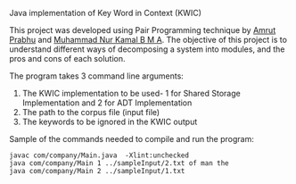 Java implementation of Key Word in Context (KWIC)

This project was developed using Pair Programming technique by [Amrut Prabhu](https://github.com/amrut-prabhu) and [Muhammad Nur Kamal B M A](https://github.com/MuhdNurKamal).
The objective of this project is to understand different ways of decomposing a system into modules, and the pros and cons of each solution.

The program takes 3 command line arguments:
1. The KWIC implementation to be used- 1 for Shared Storage Implementation and 2 for ADT Implementation
2. The path to the corpus file (input file)
3. The keywords to be ignored in the KWIC output

Sample of the commands needed to compile and run the program:
```
javac com/company/Main.java  -Xlint:unchecked 
java com/company/Main 1 ../sampleInput/2.txt of man the 
java com/company/Main 2 ../sampleInput/1.txt
```
